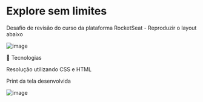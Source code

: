 # Explore sem limites

<p>Desafio de revisão do curso da plataforma RocketSeat - Reproduzir o layout abaixo</p>

![image](https://github.com/gabrielliosc/explore-sem-limites/assets/33656144/69727de7-5f28-4bb5-ba10-8522ef020522)

🚀 Tecnologias
<p>Resolução utilizando CSS e HTML </p>

<p>Print da tela desenvolvida</p>

![image](https://github.com/gabrielliosc/explore-sem-limites/assets/33656144/e50ccbb4-9c21-4be8-bad2-f3875dde7d70)


